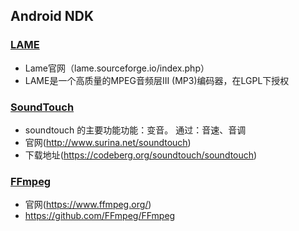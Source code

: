## Android NDK

### [LAME](lame)

- Lame官网（lame.sourceforge.io/index.php）
- LAME是一个高质量的MPEG音频层III (MP3)编码器，在LGPL下授权

### [SoundTouch](SoundTouch)

- soundtouch 的主要功能功能：变音。  通过：音速、音调
- 官网(http://www.surina.net/soundtouch)
- 下载地址(https://codeberg.org/soundtouch/soundtouch)

### [FFmpeg](ffmpeg)

- 官网(https://www.ffmpeg.org/)
- https://github.com/FFmpeg/FFmpeg
